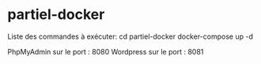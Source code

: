 # partiel-docker

Liste des commandes à exécuter:
cd partiel-docker
docker-compose up -d

PhpMyAdmin sur le port : 8080
Wordpress  sur le port : 8081
